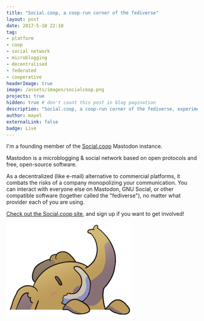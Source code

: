 ```yaml
---
title: "Social.coop, a coop-run corner of the fediverse"
layout: post
date: 2017-5-10 22:10
tag:
- platform
- coop
- social network
- microblogging
- decentralised
- federated
- cooperative
headerImage: true
image: /assets/images/socialcoop.png
projects: true
hidden: true # don't count this post in blog pagination
description: "Social.coop, a coop-run corner of the fediverse, experimenting with a co-operative and transparent approach to operating an online platform"
author: mayel
externalLink: false
badge: Live
---
```



I'm a founding member of the [Social.coop](https://social.coop/) Mastodon instance.

Mastodon is a microblogging & social network based on open protocols and free, open-source software.

As a decentralized (like e-mail) alternative to commercial platforms, it combats the risks of a company monopolizing your communication. You can interact with everyone else on Mastodon, GNU Social, or other compatible software (together called the "fediverse"), no matter what provider each of you are using.

[Check out the Social.coop site](https://social.coop/), and sign up if you want to get involved!

[![Mascot](./assets/images/mastodon.png)](https://social.coop/)

